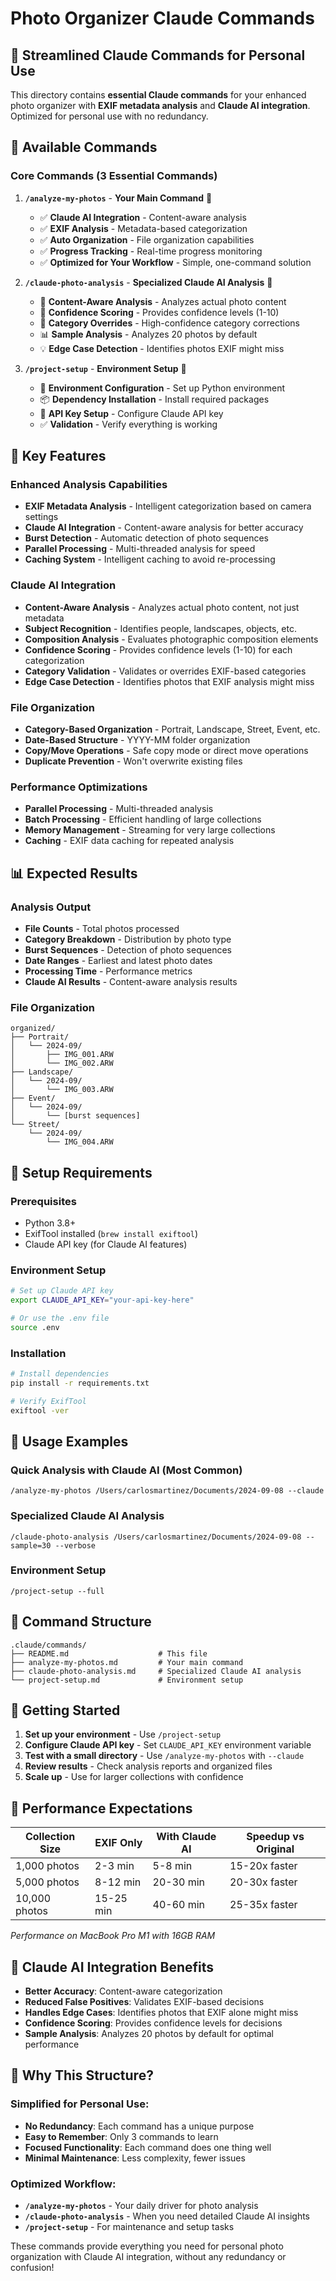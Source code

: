 # Photo Organizer Claude Commands

## 🎯 **Streamlined Claude Commands for Personal Use**

This directory contains **essential Claude commands** for your enhanced photo organizer with **EXIF metadata analysis** and **Claude AI integration**. Optimized for personal use with no redundancy.

## 🚀 **Available Commands**

### **Core Commands (3 Essential Commands)**

1. **`/analyze-my-photos`** - **Your Main Command** 🎯
   - ✅ **Claude AI Integration** - Content-aware analysis
   - ✅ **EXIF Analysis** - Metadata-based categorization
   - ✅ **Auto Organization** - File organization capabilities
   - ✅ **Progress Tracking** - Real-time progress monitoring
   - ✅ **Optimized for Your Workflow** - Simple, one-command solution

2. **`/claude-photo-analysis`** - **Specialized Claude AI Analysis** 🤖
   - 🤖 **Content-Aware Analysis** - Analyzes actual photo content
   - 🎯 **Confidence Scoring** - Provides confidence levels (1-10)
   - 🔄 **Category Overrides** - High-confidence category corrections
   - 📊 **Sample Analysis** - Analyzes 20 photos by default
   - 💡 **Edge Case Detection** - Identifies photos EXIF might miss

3. **`/project-setup`** - **Environment Setup** 🔧
   - 🔧 **Environment Configuration** - Set up Python environment
   - 📦 **Dependency Installation** - Install required packages
   - 🔑 **API Key Setup** - Configure Claude API key
   - ✅ **Validation** - Verify everything is working

## 🎯 **Key Features**

### **Enhanced Analysis Capabilities**
- **EXIF Metadata Analysis** - Intelligent categorization based on camera settings
- **Claude AI Integration** - Content-aware analysis for better accuracy
- **Burst Detection** - Automatic detection of photo sequences
- **Parallel Processing** - Multi-threaded analysis for speed
- **Caching System** - Intelligent caching to avoid re-processing

### **Claude AI Integration**
- **Content-Aware Analysis** - Analyzes actual photo content, not just metadata
- **Subject Recognition** - Identifies people, landscapes, objects, etc.
- **Composition Analysis** - Evaluates photographic composition elements
- **Confidence Scoring** - Provides confidence levels (1-10) for each categorization
- **Category Validation** - Validates or overrides EXIF-based categories
- **Edge Case Detection** - Identifies photos that EXIF analysis might miss

### **File Organization**
- **Category-Based Organization** - Portrait, Landscape, Street, Event, etc.
- **Date-Based Structure** - YYYY-MM folder organization
- **Copy/Move Operations** - Safe copy mode or direct move operations
- **Duplicate Prevention** - Won't overwrite existing files

### **Performance Optimizations**
- **Parallel Processing** - Multi-threaded analysis
- **Batch Processing** - Efficient handling of large collections
- **Memory Management** - Streaming for very large collections
- **Caching** - EXIF data caching for repeated analysis

## 📊 **Expected Results**

### **Analysis Output**
- **File Counts** - Total photos processed
- **Category Breakdown** - Distribution by photo type
- **Burst Sequences** - Detection of photo sequences
- **Date Ranges** - Earliest and latest photo dates
- **Processing Time** - Performance metrics
- **Claude AI Results** - Content-aware analysis results

### **File Organization**
```
organized/
├── Portrait/
│   └── 2024-09/
│       ├── IMG_001.ARW
│       └── IMG_002.ARW
├── Landscape/
│   └── 2024-09/
│       └── IMG_003.ARW
├── Event/
│   └── 2024-09/
│       └── [burst sequences]
└── Street/
    └── 2024-09/
        └── IMG_004.ARW
```

## 🔧 **Setup Requirements**

### **Prerequisites**
- Python 3.8+
- ExifTool installed (`brew install exiftool`)
- Claude API key (for Claude AI features)

### **Environment Setup**
```bash
# Set up Claude API key
export CLAUDE_API_KEY="your-api-key-here"

# Or use the .env file
source .env
```

### **Installation**
```bash
# Install dependencies
pip install -r requirements.txt

# Verify ExifTool
exiftool -ver
```

## 🎯 **Usage Examples**

### **Quick Analysis with Claude AI (Most Common)**
```
/analyze-my-photos /Users/carlosmartinez/Documents/2024-09-08 --claude
```

### **Specialized Claude AI Analysis**
```
/claude-photo-analysis /Users/carlosmartinez/Documents/2024-09-08 --sample=30 --verbose
```

### **Environment Setup**
```
/project-setup --full
```

## 📁 **Command Structure**

```
.claude/commands/
├── README.md                    # This file
├── analyze-my-photos.md         # Your main command
├── claude-photo-analysis.md     # Specialized Claude AI analysis
└── project-setup.md             # Environment setup
```

## 🚀 **Getting Started**

1. **Set up your environment** - Use `/project-setup`
2. **Configure Claude API key** - Set `CLAUDE_API_KEY` environment variable
3. **Test with a small directory** - Use `/analyze-my-photos` with `--claude`
4. **Review results** - Check analysis reports and organized files
5. **Scale up** - Use for larger collections with confidence

## 🎯 **Performance Expectations**

| Collection Size | EXIF Only | With Claude AI | Speedup vs Original |
|----------------|-----------|----------------|-------------------|
| 1,000 photos   | 2-3 min   | 5-8 min        | 15-20x faster     |
| 5,000 photos   | 8-12 min  | 20-30 min      | 20-30x faster     |
| 10,000 photos  | 15-25 min | 40-60 min      | 25-35x faster     |

*Performance on MacBook Pro M1 with 16GB RAM*

## 🤖 **Claude AI Integration Benefits**

- **Better Accuracy**: Content-aware categorization
- **Reduced False Positives**: Validates EXIF-based decisions
- **Handles Edge Cases**: Identifies photos that EXIF alone might miss
- **Confidence Scoring**: Provides confidence levels for decisions
- **Sample Analysis**: Analyzes 20 photos by default for optimal performance

## 🎯 **Why This Structure?**

### **Simplified for Personal Use:**
- **No Redundancy**: Each command has a unique purpose
- **Easy to Remember**: Only 3 commands to learn
- **Focused Functionality**: Each command does one thing well
- **Minimal Maintenance**: Less complexity, fewer issues

### **Optimized Workflow:**
- **`/analyze-my-photos`** - Your daily driver for photo analysis
- **`/claude-photo-analysis`** - When you need detailed Claude AI insights
- **`/project-setup`** - For maintenance and setup tasks

These commands provide everything you need for personal photo organization with Claude AI integration, without any redundancy or confusion!
